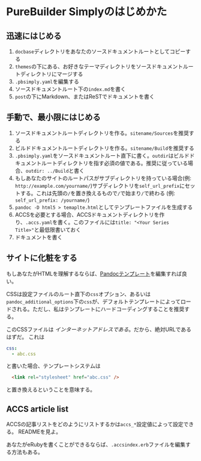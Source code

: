 # PureBuilder Simplyのはじめかた

## 迅速にはじめる

1. `docbase`ディレクトリをあなたのソースドキュメントルートとしてコピーする
2. `themes`の下にある、お好きなテーマディレクトリをソースドキュメントルートディレクトリにマージする
3. `.pbsimply.yaml`を編集する
4. ソースドキュメントルート下の`index.md`を書く
5. `post`の下にMarkdown、またはReSTでドキュメントを書く

## 手動で、最小限にはじめる

1. ソースドキュメントルートディレクトリを作る。`sitename/Sources`を推奨する
2. ビルドドキュメントルートディレクトリを作る。`sitename/Build`を推奨する
3. `.pbsimply.yaml`をソースドキュメントルート直下に書く。`outdir`はビルドドキュメントルートディレクトリを指す必須の値である。推奨に従っている場合、`outdir: ../Build`と書く
4. もしあなたのサイトのルートパスがサブディレクトリを持っている場合(例: `http://example.com/yourname/`)サブディレクトリを`self_url_prefix`にセットする。これは先頭の`/`を置き換えるもので`/`で始まり`/`で終わる (例: `self_url_prefix: /yourname/`)
5. `pandoc -D html5 > temaplte.html`としてテンプレートファイルを生成する
6. ACCSを必要とする場合、ACCSドキュメントディレクトリを作り、`.accs.yaml`を書く。このファイルには`title: "<Your Series Title>"`と最低限書いておく
7. ドキュメントを書く

## サイトに化粧をする

もしあなたがHTMLを理解するならば、[Pandocテンプレート](https://pandoc.org/MANUAL.html#templates)を編集すれば良い。

CSSは設定ファイルのルート直下の`css`オプション、あるいは`pandoc_additional_options`下の`css`が、デフォルトテンプレートによってロードされる。ただし、私はテンプレートにハードコーディングすることを推奨する。

このCSSファイルは *インターネットアドレスである*。だから、絶対URLであるはずだ。
これは

```yaml
css:
  - abc.css
```

と書いた場合、テンプレートシステムは

```html
  <link rel="stylesheet" href="abc.css" />
```

と置き換えるということを意味する。

## ACCS article list

ACCSの記事リストをどのようにリストするかは`accs_*`設定値によって設定できる。
READMEを見よ。

あなたがeRubyを書くことができるならば、`.accsindex.erb`ファイルを編集する方法もある。
